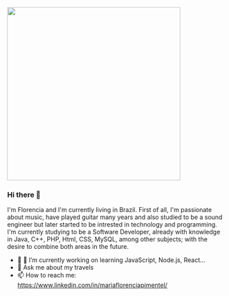  <img src="https://media.giphy.com/media/DoOEBbpzK6jpRU3SAF/giphy.gif" width="400px">

### Hi there 👋 

I'm Florencia and I'm currently living in Brazil. First of all, I'm passionate about music, have played guitar many years and also studied to be a sound engineer but later started to be intrested in technology and programming. I'm currently studying to be a Software Developer, already with knowledge in Java, C++, PHP, Html, CSS, MySQL, among other subjects; with the desire to combine both areas in the future. 

- 🔭 🌱 I’m currently working on learning JavaScript, Node.js, React...
- 💬 Ask me about my travels
- 📫 How to reach me: https://www.linkedin.com/in/mariaflorenciapimentel/



<!--
**MariaFlorenciaP/MariaFlorenciaP** is a ✨ _special_ ✨ repository because its `README.md` (this file) appears on your GitHub profile.



